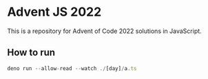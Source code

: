 # Advent JS 2022

This is a repository for Advent of Code 2022 solutions in JavaScript.

## How to run
```ts
deno run --allow-read --watch ./[day]/a.ts
```